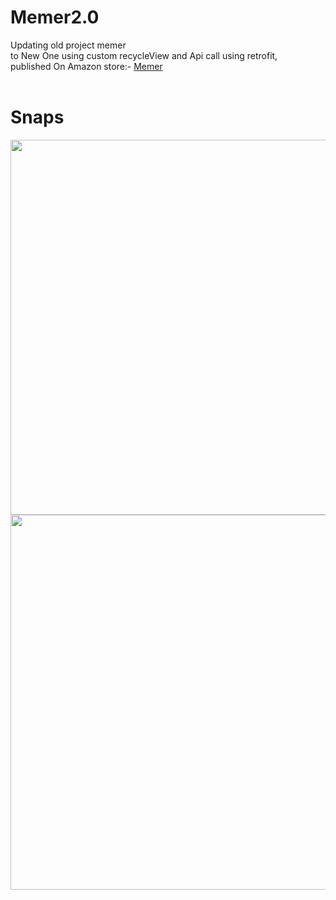 # Memer2.0
Updating old project memer<br/>
to New One using custom recycleView and Api call using retrofit, <br/>
published On Amazon store:- <a href="https://www.amazon.com/dp/B0C7NZ9LGH/ref=apps_sf_sta">Memer</a>
<br/>
<br/>


<p>
   <h1>Snaps</h1>
  <image allingment="center" height=600px src="https://github.com/Ashishmaley/Memer2.0/assets/90534593/afcfeb37-7f87-478b-b11c-2c03ff5693ed"/>
 <image allingment="center" height=600px src="https://github.com/Ashishmaley/Memer2.0/assets/90534593/fbd9d78a-5d68-4def-8d0b-161e5c60071f"/>
</p>

